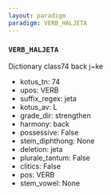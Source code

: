 ```yaml
---
layout: paradigm
paradigm: VERB_HALJETA
---
```

### ` VERB_HALJETA `

Dictionary class74 back j~ke
* kotus_tn: 74
* upos: VERB
* suffix_regex: jeta
* kotus_av: L
* grade_dir: strengthen
* harmony: back
* possessive: False
* stem_diphthong: None
* deletion: jeta
* plurale_tantum: False
* clitics: False
* pos: VERB
* stem_vowel: None
